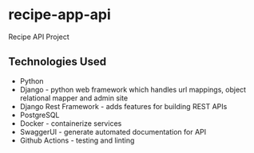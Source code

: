 # recipe-app-api
Recipe API Project

## Technologies Used
 - Python 
 - Django - python web framework which handles url mappings, object relational mapper and admin site
 - Django Rest Framework - adds features for building REST APIs
 - PostgreSQL
 - Docker - containerize services
 - SwaggerUI - generate automated documentation for API
 - Github Actions - testing and linting

